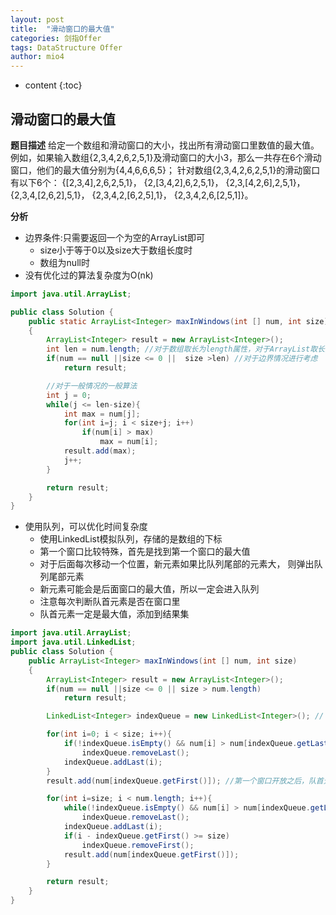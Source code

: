 ```yaml
---
layout: post
title:  "滑动窗口的最大值"
categories: 剑指Offer  
tags: DataStructure Offer 
author: mio4
---
```


* content
{:toc}






## 滑动窗口的最大值

**题目描述**
给定一个数组和滑动窗口的大小，找出所有滑动窗口里数值的最大值。例如，如果输入数组{2,3,4,2,6,2,5,1}及滑动窗口的大小3，那么一共存在6个滑动窗口，他们的最大值分别为{4,4,6,6,6,5}； 针对数组{2,3,4,2,6,2,5,1}的滑动窗口有以下6个： {[2,3,4],2,6,2,5,1}， {2,[3,4,2],6,2,5,1}， {2,3,[4,2,6],2,5,1}， {2,3,4,[2,6,2],5,1}， {2,3,4,2,[6,2,5],1}， {2,3,4,2,6,[2,5,1]}。

**分析**

 - 边界条件:只需要返回一个为空的ArrayList即可
   - size小于等于0以及size大于数组长度时
   - 数组为null时
 - 没有优化过的算法复杂度为O(nk) 

```java 
import java.util.ArrayList;

public class Solution {
	public static ArrayList<Integer> maxInWindows(int [] num, int size)
	{
		ArrayList<Integer> result = new ArrayList<Integer>();
		int len = num.length; //对于数组取长为length属性，对于ArrayList取长为size()方法
		if(num == null ||size <= 0 ||  size >len) //对于边界情况进行考虑
			return result;

		//对于一般情况的一般算法
		int j = 0;
		while(j <= len-size){
			int max = num[j];
			for(int i=j; i < size+j; i++)
				if(num[i] > max)
					max = num[i];
			result.add(max);
			j++;
		}

		return result;
	}
}
```

 - 使用队列，可以优化时间复杂度
   - 使用LinkedList模拟队列，存储的是数组的下标
   - 第一个窗口比较特殊，首先是找到第一个窗口的最大值 
   - 对于后面每次移动一个位置，新元素如果比队列尾部的元素大， 则弹出队列尾部元素
   - 新元素可能会是后面窗口的最大值，所以一定会进入队列
   - 注意每次判断队首元素是否在窗口里
   - 队首元素一定是最大值，添加到结果集

```java 
import java.util.ArrayList;
import java.util.LinkedList;
public class Solution {
    public ArrayList<Integer> maxInWindows(int [] num, int size)
    {
        ArrayList<Integer> result = new ArrayList<Integer>();
		if(num == null ||size <= 0 || size > num.length)
			return result;

		LinkedList<Integer> indexQueue = new LinkedList<Integer>(); //下标队列

		for(int i=0; i < size; i++){
			if(!indexQueue.isEmpty() && num[i] > num[indexQueue.getLast()])
				indexQueue.removeLast();
			indexQueue.addLast(i);
		}
		result.add(num[indexQueue.getFirst()]); //第一个窗口开放之后，队首元素就是最大值

		for(int i=size; i < num.length; i++){
			while(!indexQueue.isEmpty() && num[i] > num[indexQueue.getLast()])
				indexQueue.removeLast();
			indexQueue.addLast(i);
			if(i - indexQueue.getFirst() >= size)
				indexQueue.removeFirst();
			result.add(num[indexQueue.getFirst()]);
		}

		return result;
    }
}
```
